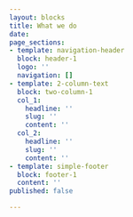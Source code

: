 ```yaml
---
layout: blocks
title: What we do
date: 
page_sections:
- template: navigation-header
  block: header-1
  logo: ''
  navigation: []
- template: 2-column-text
  block: two-column-1
  col_1:
    headline: ''
    slug: ''
    content: ''
  col_2:
    headline: ''
    slug: ''
    content: ''
- template: simple-footer
  block: footer-1
  content: ''
published: false

---
```

